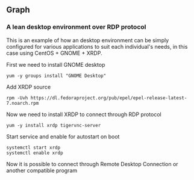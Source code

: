 ## Graph 
### A lean desktop environment over RDP protocol 

This is an example of how an desktop environment can be simply configured for various applications to suit each individual's needs, in this case using CentOS + GNOME + XRDP.


First we need to install GNOME desktop

```
yum -y groups install "GNOME Desktop"
```


Add XRDP source
```
rpm -Uvh https://dl.fedoraproject.org/pub/epel/epel-release-latest-7.noarch.rpm
```

Now we need to install XRDP to connect through RDP protocol
```
yum -y install xrdp tigervnc-server
```

Start service and enable for autostart on boot
```
systemctl start xrdp
systemctl enable xrdp
```

Now it is possible to connect through Remote Desktop Connection or another compatible program 
